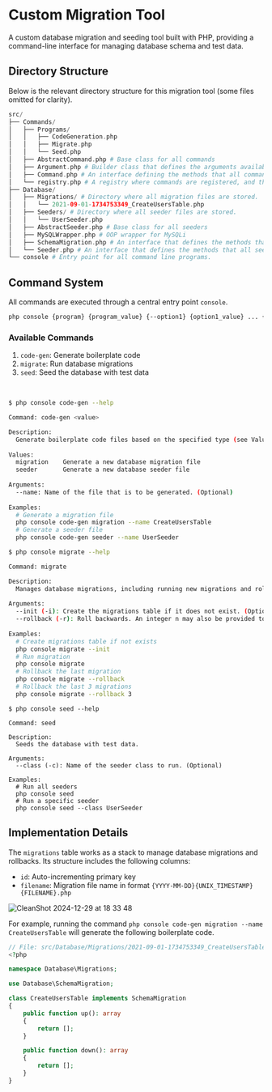 # Custom Migration Tool

A custom database migration and seeding tool built with PHP, providing a command-line interface for managing database schema and test data.

## Directory Structure

Below is the relevant directory structure for this migration tool (some files omitted for clarity).

```php
src/
├── Commands/
│   ├── Programs/
│   │   ├── CodeGeneration.php
│   │   ├── Migrate.php
│   │   └── Seed.php
│   ├── AbstractCommand.php # Base class for all commands
│   ├── Argument.php # Builder class that defines the arguments available for a command.
│   ├── Command.php # An interface defining the methods that all commands have.
│   └── registry.php # A registry where commands are registered, and the console reads from these.
├── Database/
│   ├── Migrations/ # Directory where all migration files are stored.
│   │   └── 2021-09-01-1734753349_CreateUsersTable.php
│   ├── Seeders/ # Directory where all seeder files are stored.
│   │   └── UserSeeder.php
│   ├── AbstractSeeder.php # Base class for all seeders
│   ├── MySQLWrapper.php # OOP wrapper for MySQLi
│   ├── SchemaMigration.php # An interface that defines the methods that all migration files must implement.
│   └── Seeder.php # An interface that defines the methods that all seeders must implement.
└── console # Entry point for all command line programs.
```

## Command System

All commands are executed through a central entry point `console`.
```bash
php console {program} {program_value} {--option1} {option1_value} ... {--optionN} {optionN_value}
```

### Available Commands

1. `code-gen`: Generate boilerplate code
2. `migrate`: Run database migrations
3. `seed`: Seed the database with test data

<br>

```sh
$ php console code-gen --help

Command: code-gen <value>

Description:
  Generate boilerplate code files based on the specified type (see Values below).
  
Values:
  migration    Generate a new database migration file
  seeder       Generate a new database seeder file
  
Arguments:
  --name: Name of the file that is to be generated. (Optional)
  
Examples:
  # Generate a migration file
  php console code-gen migration --name CreateUsersTable
  # Generate a seeder file
  php console code-gen seeder --name UserSeeder
```

```sh
$ php console migrate --help

Command: migrate

Description:
  Manages database migrations, including running new migrations and rolling back existing ones.
  
Arguments:
  --init (-i): Create the migrations table if it does not exist. (Optional)
  --rollback (-r): Roll backwards. An integer n may also be provided to rollback n times. (Optional)
  
Examples:
  # Create migrations table if not exists
  php console migrate --init
  # Run migration
  php console migrate
  # Rollback the last migration
  php console migrate --rollback
  # Rollback the last 3 migrations
  php console migrate --rollback 3
```

```shell
$ php console seed --help
 
Command: seed

Description:
  Seeds the database with test data.
  
Arguments:
  --class (-c): Name of the seeder class to run. (Optional)
  
Examples:
  # Run all seeders
  php console seed
  # Run a specific seeder
  php console seed --class UserSeeder
```

## Implementation Details

The `migrations` table works as a stack to manage database migrations and rollbacks. Its structure includes the following columns:
- `id`: Auto-incrementing primary key
- `filename`: Migration file name in format `{YYYY-MM-DD}{UNIX_TIMESTAMP}{FILENAME}.php`

![CleanShot 2024-12-29 at 18 33 48](https://github.com/user-attachments/assets/e11e66c1-fccb-4249-90ee-1648f8f623cd)

For example, running the command `php console code-gen migration --name CreateUsersTable` will generate the following boilerplate code.
```php
// File: src/Database/Migrations/2021-09-01-1734753349_CreateUsersTable.php
<?php

namespace Database\Migrations;

use Database\SchemaMigration;

class CreateUsersTable implements SchemaMigration
{
    public function up(): array
    {
        return [];
    }

    public function down(): array
    {
        return [];
    }
}
```






